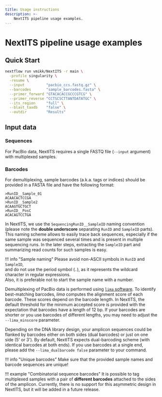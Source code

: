 ```yaml
---
title: Usage instructions
description: >-
    NextITS pipeline usage examples.
---
```


# NextITS pipeline usage examples

## Quick Start

``` bash
nextflow run vmikk/NextITS -r main \
  -profile singularity \
  -resume \
  --input          "pacbio_ccs.fastq.gz" \
  --barcodes       "sample_barcodes.fasta" \
  --primer_forward "GTACACACCGCCCGTCG" \
  --primer_reverse "CCTSCSCTTANTDATATGC" \
  --its_region     "full" \
  --blast_taxdb    "false" \
  --outdir         "Results"
```

## Input data

### Sequences

For PacBio data, NextITS requires a single FASTQ file (`--input` argument) with multiplexed samples.  

### Barcodes

For demultiplexing, sample barcodes (a.k.a. tags or indices) should be provided in a FASTA file 
and have the following format:  
```
>RunID__Sample_01
ACAACACTCCGA
>RunID__Sample2
ACAAGTGCTGCT
>RunID__PosC
ACACAGTCCTGA
```

In NextITS, we use the `SequencingRunID__SampleID` naming convention 
(please note the **double underscore** separating `RunID` and `SampleID` parts). 
This naming scheme allows to easily trace back sequences, especially if the same sample 
was sequenced several times and is present in multiple sequencing runs. 
In the later steps, extracting the `SampleID` part and summarizing read counts for such samples is easy.  

!!! info "Sample naming"
    Please avoid non-ASCII symbols in `RunID` and `SampleID`,  
    and do not use the period symbol (`.`), as it represents the wildcard character in regular expressions.  
    Also, it is preferable not to start the sample name with a number.  

Demultiplexing of PacBio data is performed using [`lima` software](https://lima.how/faq/). 
To identify best-matching barcodes, *lima* computes the alignment score of each barcode. 
These scores depend on the barcode length. 
In NextITS, the default threshold for the minimum accepted score is provided with the expectation that barcodes have a length of 12 bp. 
If your barcodes are shorter or you use barcodes of different lengths, you may need to adjust the `--lima_minscore` parameter.  

Depending on the DNA library design, your amplicon sequences could be flanked by barcodes 
either on both sides (dual barcodes) or just on one side (5' or 3').
By default, NextITS expects dual-barcoding scheme (with identical barcodes at both ends). 
If you use barcodes at a single end, please add the `--lima_dualbarcode false` parameter to your command.  

!!! info "Unique barcodes"
    Make sure that the provided sample names and barcode sequences are unique!

!!! example "Combinatorial sequence barcodes"
    It is possible to tag multiplexed samples with a pair of **different barcodes** attached to the sides of the amplicon. 
    Currently, there is no support for this asymmetric design in NextITS, but it will be added in a future release.

